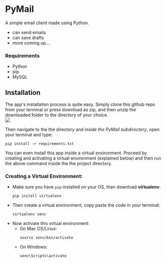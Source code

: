 # PyMail
A simple email client made using Python.
- can send emails
- can save drafts
- more coming up...

### Requirements
- Python
- pip
- MySQL

## Installation
The app's installation process is quite easy. Simply clone this github repo from your terminal or press download as zip, 
and then unzip the downloaded folder to the directory of your choice.
<br>
<img src="./install guide - 1">

Then navigate to the the directory and *inside the PyMail subdirectory*, open your terminal and type:
```
pip install -r requirements.txt
```

You can even install this app inside a virtual environment. Proceed by creating and activating a virtual environment (explained below) and 
then run the above command inside the the project directory.


### Creating a Virtual Environment:
- Make sure you have `pip` installed on your OS, then download **virtualenv**:
  ```
  pip install virtualenv
  ```
- Then create a virtual environment, copy paste the code in your terminal:
  ```
  virtualenv venv
  ```
- Now activate this virtual environment
  - On Mac OS/Linux:
    ```
    source venv/bin/activate
    ```
  - On Windows:
    ```
    venv\Scripts\activate
    ```

